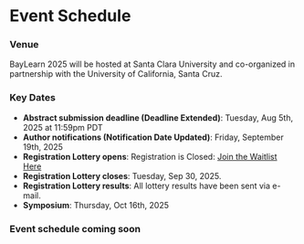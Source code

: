# Event Schedule
### Venue
BayLearn 2025 will be hosted at Santa Clara University and co-organized in partnership with the University of California, Santa Cruz.

### Key Dates
* **Abstract submission deadline (Deadline Extended)**: Tuesday, Aug 5th, 2025 at 11:59pm PDT
* **Author notifications (Notification Date Updated)**: Friday, September 19th, 2025
* **Registration Lottery opens**: Registration is Closed: [Join the Waitlist Here](https://baylearn2025.splashthat.com)
* **Registration Lottery closes**:  Tuesday, Sep 30, 2025.
* **Registration Lottery results**:  All lottery results have been sent via e-mail.
* **Symposium**: Thursday, Oct 16th, 2025

### Event schedule coming soon